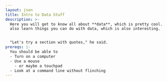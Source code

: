 ```yaml
---
layout: json
title: Intro to Data Stuff
description: >-
  Here you will get to know all about **data**, which is pretty cool.  You'll
  also learn things you can do with data, which is also interesting.


  "Let's try a section with quotes," he said.
prereqs: |-
  You should be able to
  - Turn on a computer
  - Use a mouse
    - or maybe a touchpad
  - Look at a command line without flinching
---
```

